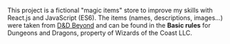 This project is a fictional "magic items" store to improve my skills with React.js and JavaScript (ES6). The items (names, descriptions, images...) were taken from [D&D Beyond](https://www.dndbeyond.com/) and can be found in the **Basic rules** for Dungeons and Dragons, property of Wizards of the Coast LLC.
